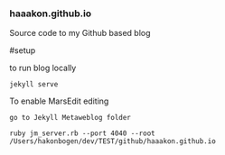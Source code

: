### haaakon.github.io

Source code to my Github based blog


#setup

to run blog locally

```
jekyll serve
```

To enable MarsEdit editing
```
go to Jekyll Metaweblog folder

ruby jm_server.rb --port 4040 --root /Users/hakonbogen/dev/TEST/github/haaakon.github.io 


```
